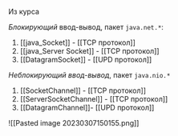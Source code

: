 Из курса

*Блокирующий* ввод-вывод, пакет `java.net.*`:
1. [[java_Socket]] - [[TCP протокол]]
2. [[java_Server Socket]] - [[TCP протокол]]
3. [[DatagramSocket]] - [[UPD протокол]]

*Неблокирующий ввод-вывод*, пакет `java.nio.*`
1. [[SocketChannel]] - [[TCP протокол]]
2. [[ServerSocketChannel]] - [[TCP протокол]]
3. [[DatagramChannel]]- [[UPD протокол]]

![[Pasted image 20230307150155.png]]